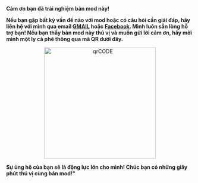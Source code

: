 **Cảm ơn bạn đã trải nghiệm bản mod này!**

**Nếu bạn gặp bất kỳ vấn đề nào với mod hoặc có câu hỏi cần giải đáp, hãy liên hệ với mình qua email [GMAIL](mailto:mrsolo.bdu@gmail.com) hoặc [Facebook](https://www.facebook.com/94banhxeo/). Mình luôn sẵn lòng hỗ trợ bạn! 
Nếu bạn thấy bản mod này thú vị và muốn gửi lời cảm ơn, hãy mời mình một ly cà phê thông qua mã QR dưới đây.**
<p align="center">
  <img src="https://i.postimg.cc/jd1NWBML/donate.jpg" alt="qrCODE" width="300">
</p>

**Sự ủng hộ của bạn sẽ là động lực lớn cho mình! 
Chúc bạn có những giây phút thú vị cùng bản mod!"**
